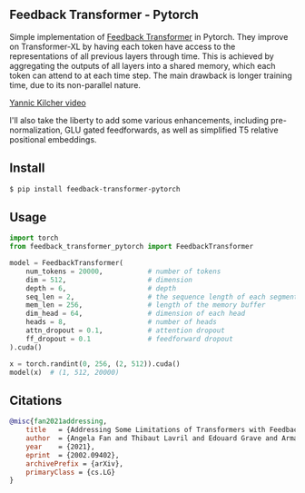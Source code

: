 ## Feedback Transformer - Pytorch

Simple implementation of <a href="https://arxiv.org/abs/2002.09402">Feedback Transformer</a> in Pytorch. They improve on Transformer-XL by having each token have access to the representations of all previous layers through time. This is achieved by aggregating the outputs of all layers into a shared memory, which each token can attend to at each time step. The main drawback is longer training time, due to its non-parallel nature.

<a href="https://www.youtube.com/watch?v=zdb8MM94A5c">Yannic Kilcher video</a>

I'll also take the liberty to add some various enhancements, including pre-normalization, GLU gated feedforwards, as well as simplified T5 relative positional embeddings.

## Install

```bash
$ pip install feedback-transformer-pytorch
```

## Usage

```python
import torch
from feedback_transformer_pytorch import FeedbackTransformer

model = FeedbackTransformer(
    num_tokens = 20000,           # number of tokens
    dim = 512,                    # dimension
    depth = 6,                    # depth
    seq_len = 2,                  # the sequence length of each segment or window
    mem_len = 256,                # length of the memory buffer
    dim_head = 64,                # dimension of each head
    heads = 8,                    # number of heads
    attn_dropout = 0.1,           # attention dropout
    ff_dropout = 0.1              # feedforward dropout
).cuda()

x = torch.randint(0, 256, (2, 512)).cuda()
model(x)  # (1, 512, 20000)
```
## Citations

```bibtex
@misc{fan2021addressing,
    title   = {Addressing Some Limitations of Transformers with Feedback Memory}, 
    author  = {Angela Fan and Thibaut Lavril and Edouard Grave and Armand Joulin and Sainbayar Sukhbaatar},
    year    = {2021},
    eprint  = {2002.09402},
    archivePrefix = {arXiv},
    primaryClass = {cs.LG}
}
```
